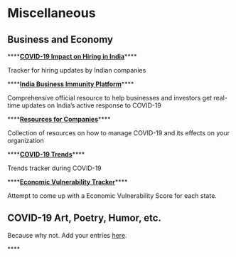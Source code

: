 # Miscellaneous

## **Business and Economy**

\*\*\*\*[**COVID-19 Impact on Hiring in India**](https://www.skillr.ai/c19hiring)\*\*\*\*

Tracker for hiring updates by Indian companies

\*\*\*\*[**India Business Immunity Platform**](https://www.investindia.gov.in/bip)\*\*\*\*

Comprehensive official resource to help businesses and investors get real-time updates on India’s active response to COVID-19

\*\*\*\*[**Resources for Companies**](https://blog.darwinbox.com/tag/covid-19)\*\*\*\*

Collection of resources on how to manage COVID-19 and its effects on your organization

\*\*\*\*[**COVID-19 Trends**](https://meetglimpse.com/covid19/)\*\*\*\*

Trends tracker during COVID-19

\*\*\*\*[**Economic Vulnerability Tracker**](https://covid19vul.in/)\*\*\*\*

Attempt to come up with a Economic Vulnerability Score for each state. 

## **COVID-19 Art, Poetry, Humor, etc.**

Because why not. Add your entries [here](https://docs.google.com/document/d/1sRPEr6ke-Tl3sqZ2Ps-iybrjAVAphzOV_qPPOnIsojI/edit).

\*\*\*\*

